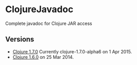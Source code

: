 # ClojureJavadoc
Complete javadoc for Clojure JAR access

## Versions 

* [Clojure 1.7.0](http://polekilroysoft.github.io/ClojureJavadoc/clojure1.7.0/) Currently clojure-1.7.0-alpha6 on 1 Apr 2015.
* [Clojure 1.6.0](http://polekilroysoft.github.io/ClojureJavadoc/clojure1.6.0/) on 25 Mar 2014.

